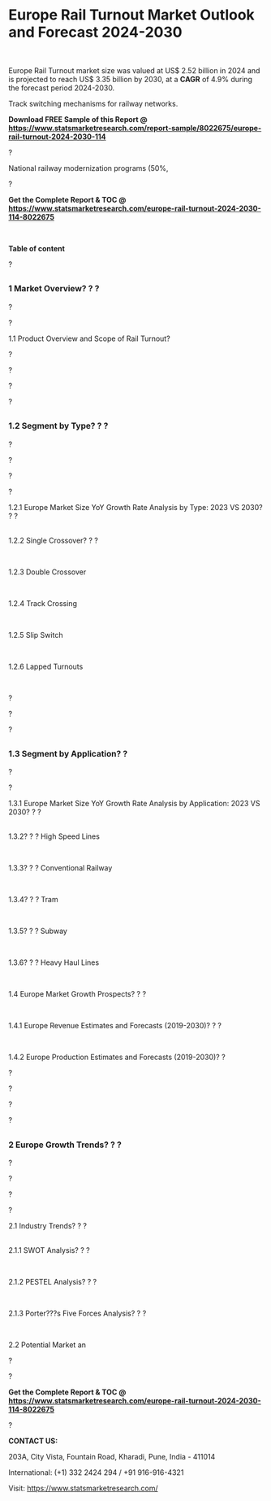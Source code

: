 <h1>Europe Rail Turnout Market Outlook and Forecast 2024-2030</h1><br/><p>Europe Rail Turnout market size was valued at US$ 2.52 billion in 2024 and is projected to reach US$ 3.35 billion by 2030, at a <strong>CAGR</strong> of 4.9% during the forecast period 2024-2030.</p>
 
 
 
 <p>Track switching mechanisms for railway networks.</p>
 
 
 
 <div><b>Download FREE Sample of this Report @ <a href="https://www.statsmarketresearch.com/download-free-sample/8022675/europe-rail-turnout-2024-2030-114">https://www.statsmarketresearch.com/report-sample/8022675/europe-rail-turnout-2024-2030-114</a></b></div>
 
 
 
 <p>? </p>
 
 
 
 <p>National railway modernization programs (50%,</p>
 
 
 
 <p>? </p>
 
 
 
 <div><b>Get the Complete Report & TOC @ <a href="https://www.statsmarketresearch.com/europe-rail-turnout-2024-2030-114-8022675">https://www.statsmarketresearch.com/europe-rail-turnout-2024-2030-114-8022675</a></b></div>
 
 
 
 <p><br />
 
 <b>Table of content</b></p>
 
 
 
 <p>? </p>
 
 
 
 <h2><span style="font-size:16px"><strong>1 Market Overview? ? ? </strong></span></h2>
 
 
 
 <p>? </p>
 
 
 
 <p>? </p>
 
 
 
 <p>1.1 Product Overview and Scope of Rail Turnout? </p>
 
 
 
 <p>? </p>
 
 
 
 <p>? </p>
 
 
 
 <p>? </p>
 
 
 
 <p>? </p>
 
 
 
 <h2><strong><span style="font-size:16px">1.2 Segment by Type? ? ? </span></strong></h2>
 
 
 
 <p>? </p>
 
 
 
 <p>? </p>
 
 
 
 <p>? </p>
 
 
 
 <p>? </p>
 
 
 
 <p>1.2.1 Europe Market Size YoY Growth Rate Analysis by Type: 2023 VS 2030? ? ? <br />
 
 <br />
 
 1.2.2 Single Crossover? ? ? <br />
 
 <br />
 
 1.2.3 Double Crossover<br />
 
 <br />
 
 1.2.4 Track Crossing<br />
 
 <br />
 
 1.2.5 Slip Switch<br />
 
 <br />
 
 1.2.6 Lapped Turnouts<br />
 
 <br />
 
 ? </p>
 
 
 
 <p>? </p>
 
 
 
 <p>? </p>
 
 
 
 <h2><span style="font-size:16px"><strong>1.3 Segment by Application? ? </strong></span></h2>
 
 
 
 <p>? </p>
 
 
 
 <p>? </p>
 
 
 
 <p>1.3.1 Europe Market Size YoY Growth Rate Analysis by Application: 2023 VS 2030? ? ? <br />
 
 <br />
 
 1.3.2? ? ? High Speed Lines<br />
 
 <br />
 
 1.3.3? ? ? Conventional Railway<br />
 
 <br />
 
 1.3.4? ? ? Tram<br />
 
 <br />
 
 1.3.5? ? ? Subway<br />
 
 <br />
 
 1.3.6? ? ? Heavy Haul Lines<br />
 
 <br />
 
 1.4 Europe Market Growth Prospects? ? ? <br />
 
 <br />
 
 1.4.1 Europe Revenue Estimates and Forecasts (2019-2030)? ? ? <br />
 
 <br />
 
 1.4.2 Europe Production Estimates and Forecasts (2019-2030)? ? </p>
 
 
 
 <p>? </p>
 
 
 
 <p>? </p>
 
 
 
 <p>? </p>
 
 
 
 <p>? </p>
 
 
 
 <h2><span style="font-size:16px"><strong>2 Europe Growth Trends? ? ? </strong></span></h2>
 
 
 
 <p>? </p>
 
 
 
 <p>? </p>
 
 
 
 <p>? </p>
 
 
 
 <p>? </p>
 
 
 
 <p>2.1 Industry Trends? ? ? <br />
 
 <br />
 
 2.1.1 SWOT Analysis? ? ? <br />
 
 <br />
 
 2.1.2 PESTEL Analysis? ? ? <br />
 
 <br />
 
 2.1.3 Porter???s Five Forces Analysis? ? ? <br />
 
 <br />
 
 2.2 Potential Market an</p>
 
 
 
 <p>? </p>
 
 
 
 <p>? </p>
 
 
 
 <div><b>Get the Complete Report & TOC @ <a href="https://www.statsmarketresearch.com/europe-rail-turnout-2024-2030-114-8022675">https://www.statsmarketresearch.com/europe-rail-turnout-2024-2030-114-8022675</a></b></div>
 
 
 
 <p>? </p>
 
 
 
 <p><b>CONTACT US:</b><br />
 
 203A, City Vista, Fountain Road, Kharadi, Pune, India - 411014<br />
 
 International: (+1) 332 2424 294 / +91 916-916-4321<br />
 
 Visit: <a href="https://www.statsmarketresearch.com/">https://www.statsmarketresearch.com/</a></p>